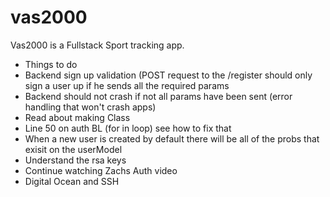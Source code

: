 # vas2000

Vas2000 is a Fullstack Sport tracking app.

* Things to do
* Backend sign up validation (POST request to the /register should only sign a user up if he sends all the required params
* Backend should not crash if not all params have been sent (error handling that won't crash apps)
* Read about making Class
* Line 50 on auth BL (for in loop) see how to fix that
* When a new user is created by default there will be all of the probs that exisit on the userModel
* Understand the rsa keys
* Continue watching Zachs Auth video
* Digital Ocean and SSH
